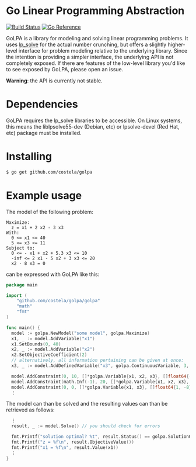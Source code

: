 # Go Linear Programming Abstraction
[![Build Status](https://github.com/costela/golpa/actions/workflows/test.yaml/badge.svg)](https://github.com/costela/golpa/actions/workflows/test.yaml)
[![Go Reference](https://pkg.go.dev/badge/github.com/costela/golpa.svg)](https://pkg.go.dev/github.com/costela/golpa)

GoLPA is a library for modeling and solving linear programming problems. It uses [lp\_solve](http://lpsolve.sourceforge.net) for the actual number crunching, but offers a slightly higher-level interface for problem modeling relative to the underlying library.
Since the intention is providing a simpler interface, the underlying API is not completely exposed. If there are features of the low-level library you'd like to see exposed by GoLPA, please open an issue.

**Warning**: the API is currently not stable.

# Dependencies

GoLPA requires the lp\_solve libraries to be accessible. On Linux systems, this means the liblpsolve55-dev (Debian, etc) or lpsolve-devel (Red Hat, etc) package must be installed.

# Installing

```bash
$ go get github.com/costela/golpa
```

# Example usage

The model of the following problem:

```
Maximize:
  z = x1 + 2 x2 - 3 x3
With:
  0 <= x1 <= 40
  5 <= x3 <= 11
Subject to:
  0 <= - x1 + x2 + 5.3 x3 <= 10
  -inf <= 2 x1 - 5 x2 + 3 x3 <= 20
  x2 - 8 x3 = 0
```

can be expressed with GoLPA like this:

```go
package main

import (
    "github.com/costela/golpa/golpa"
    "math"
    "fmt"
)

func main() {
  model := golpa.NewModel("some model", golpa.Maximize)
  x1, _ := model.AddVariable("x1")
  x1.SetBounds(0, 40)
  x2, _ := model.AddVariable("x2")
  x2.SetObjectiveCoefficient(2)
  // alternatively, all information pertaining can be given at once:
  x3, _ := model.AddDefinedVariable("x3", golpa.ContinuousVariable, 3, 5, 11)

  model.AddConstraint(0, 10, []*golpa.Variable{x1, x2, x3}, []float64{-1, 1, 5.3})
  model.AddConstraint(math.Inf(-1), 20, []*golpa.Variable{x1, x2, x3}, []float64{2, -5, 3})
  model.AddConstraint(0, 0, []*golpa.Variable{x1, x3}, []float64{1, -8})
  ⋮
```

The model can than be solved and the resulting values can than be retrieved as follows:

```go
  ⋮
  result, _ := model.Solve() // you should check for errors

  fmt.Printf("solution optimal? %t", result.Status() == golpa.SolutionOptimal)
  fmt.Printf("z = %f\n", result.ObjectiveValue())
  fmt.Printf("x1 = %f\n", result.Value(x1))
  ⋮
}

```
